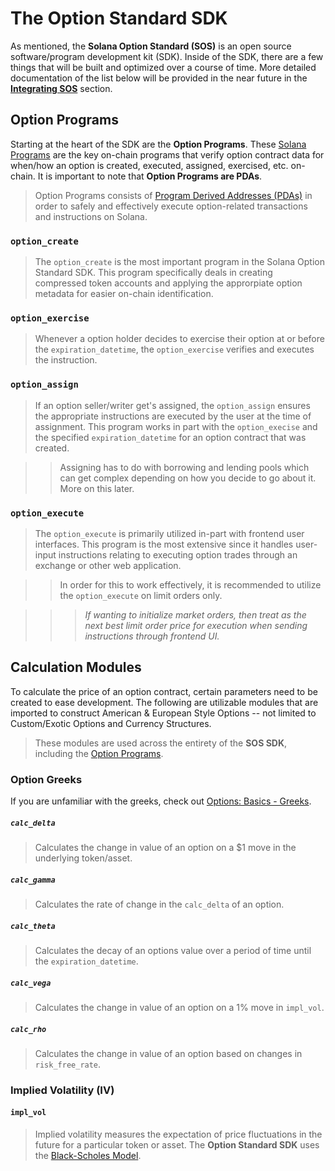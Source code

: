 # The Option Standard SDK

As mentioned, the **Solana Option Standard (SOS)** is an open source software/program development kit (SDK). Inside of the SDK, there are a few things that will be built and optimized over a course of time. More detailed documentation of the list below will be provided in the near future in the [**Integrating SOS**](/getting-started/setup) section.

## Option Programs

Starting at the heart of the SDK are the **Option Programs**. These [Solana Programs](https://solana.com/docs/core/programs) are the key on-chain programs that verify option contract data for when/how an option is created, executed, assigned, exercised, etc. on-chain. It is important to note that **Option Programs are PDAs**.

>Option Programs consists of [Program Derived Addresses (PDAs)](https://solana.com/docs/core/pda) in order to safely and effectively execute option-related transactions and instructions on Solana. 

### `option_create`

>The `option_create` is the most important program in the Solana Option Standard SDK. This program specifically deals in creating compressed token accounts and applying the approrpiate option metadata for easier on-chain identification.

### `option_exercise`

>Whenever a option holder decides to exercise their option at or before the `expiration_datetime`, the `option_exercise` verifies and executes the instruction.

### `option_assign`

>If an option seller/writer get's assigned, the `option_assign` ensures the appropriate instructions are executed by the user at the time of assignment. This program works in part with the `option_execise` and the specified `expiration_datetime` for an option contract that was created. 

>>Assigning has to do with borrowing and lending pools which can get complex depending on how you decide to go about it. More on this later.

### `option_execute`

>The `option_execute` is primarily utilized in-part with frontend user interfaces. This program is the most extensive since it handles user-input instructions relating to executing option trades through an exchange or other web application.

>>In order for this to work effectively, it is recommended to utilize the `option_execute` on limit orders only.

>>>*If wanting to initialize market orders, then treat as the next best limit order price for execution when sending instructions through frontend UI.*

## Calculation Modules

To calculate the price of an option contract, certain parameters need to be created to ease development. The following are utilizable modules that are imported to construct American & European Style Options -- not limited to Custom/Exotic Options and Currency Structures. 

>These modules are used across the entirety of the **SOS SDK**, including the [Option Programs](/introduction/the-option-standard/#option-programs).
### Option Greeks

If you are unfamiliar with the greeks, check out [Options: Basics - Greeks](/options-basics/the-greeks).

##### `calc_delta`

>Calculates the change in value of an option on a $1 move in the underlying token/asset. 

##### `calc_gamma`

>Calculates the rate of change in the `calc_delta` of an option.

##### `calc_theta`

>Calculates the decay of an options value over a period of time until the `expiration_datetime`.

##### `calc_vega`

>Calculates the change in value of an option on a 1% move in `impl_vol`.

##### `calc_rho`

>Calculates the change in value of an option based on changes in `risk_free_rate`.

### Implied Volatility (IV)

#### `impl_vol`

>Implied volatility measures the expectation of price fluctuations in the future for a particular token or asset. The **Option Standard SDK** uses the [Black-Scholes Model](https://en.wikipedia.org/wiki/Black%E2%80%93Scholes_model).
